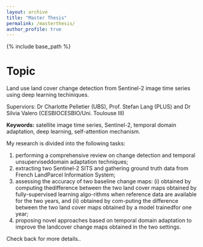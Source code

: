 ```yaml
---
layout: archive
title: "Master Thesis"
permalink: /masterthesis/
author_profile: true
---
```


{% include base_path %}

Topic
=====

Land use land cover change detection from Sentinel-2 image time series using deep learning techiniques.  

Superviors: Dr Charlotte Pelletier (UBS), Prof. Stefan Lang (PLUS) and Dr Silvia Valero (CESBIOCESBIO/Uni. Toulouse III)  

**Keywords:** satellite image time series, Sentinel-2, temporal domain adaptation, deep learning, self-attention mechanism.  

 My research is divided into the following tasks:  

 1. performing a comprehensive review on change detection and temporal unsuperviseddomain adaptation techniques;  
 2. extracting  two  Sentinel-2  SITS  and  gathering  ground  truth  data  from  French  LandParcel Information System;  
 3. assessing the accuracy of two baseline change maps:  (i) obtained by computing thedifference between the two land cover maps obtained by fully-supervised learning algo-rithms when reference data are available for the two years, and (ii) obtained by com-puting the difference between the two land cover maps obtained by a model trainedfor one year;  
 4. proposing novel approaches based on temporal domain adaptation to improve the landcover change maps obtained in the two settings.  

Check back for more details..
